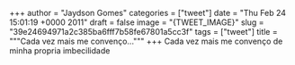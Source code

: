 
+++
author = "Jaydson Gomes"
categories = ["tweet"]
date = "Thu Feb 24 15:01:19 +0000 2011"
draft = false
image = "{TWEET_IMAGE}"
slug = "39e24694971a2c385ba6fff7b58fe67801a5cc3f"
tags = ["tweet"]
title = """Cada vez mais me convenço..."""
+++
Cada vez mais me convenço de minha propria imbecilidade
